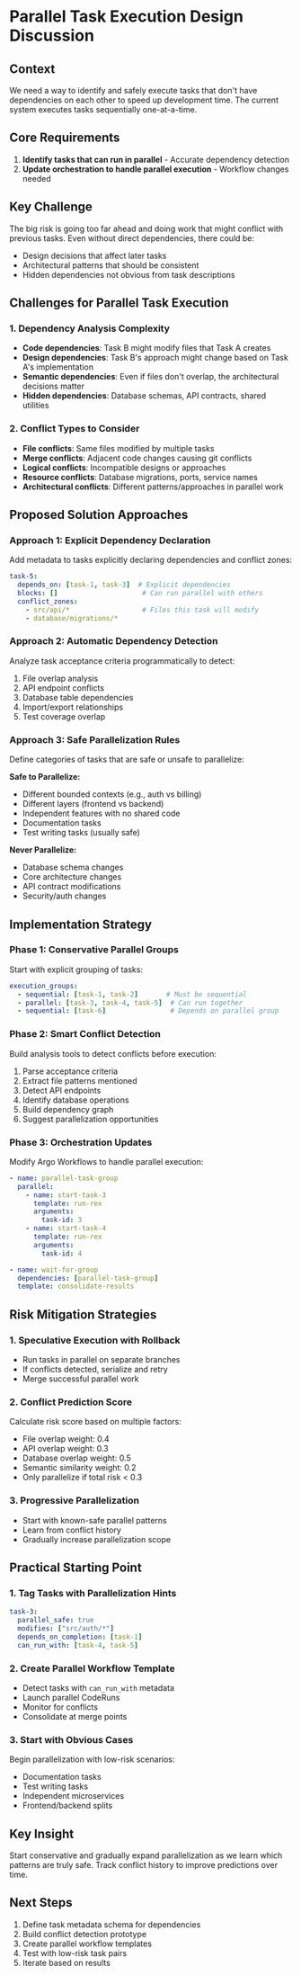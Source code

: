 # Parallel Task Execution Design Discussion

## Context
We need a way to identify and safely execute tasks that don't have dependencies on each other to speed up development time. The current system executes tasks sequentially one-at-a-time.

## Core Requirements
1. **Identify tasks that can run in parallel** - Accurate dependency detection
2. **Update orchestration to handle parallel execution** - Workflow changes needed

## Key Challenge
The big risk is going too far ahead and doing work that might conflict with previous tasks. Even without direct dependencies, there could be:
- Design decisions that affect later tasks
- Architectural patterns that should be consistent
- Hidden dependencies not obvious from task descriptions

## Challenges for Parallel Task Execution

### 1. Dependency Analysis Complexity
- **Code dependencies**: Task B might modify files that Task A creates
- **Design dependencies**: Task B's approach might change based on Task A's implementation
- **Semantic dependencies**: Even if files don't overlap, the architectural decisions matter
- **Hidden dependencies**: Database schemas, API contracts, shared utilities

### 2. Conflict Types to Consider
- **File conflicts**: Same files modified by multiple tasks
- **Merge conflicts**: Adjacent code changes causing git conflicts
- **Logical conflicts**: Incompatible designs or approaches
- **Resource conflicts**: Database migrations, ports, service names
- **Architectural conflicts**: Different patterns/approaches in parallel work

## Proposed Solution Approaches

### Approach 1: Explicit Dependency Declaration
Add metadata to tasks explicitly declaring dependencies and conflict zones:
```yaml
task-5:
  depends_on: [task-1, task-3]  # Explicit dependencies
  blocks: []                     # Can run parallel with others
  conflict_zones:
    - src/api/*                  # Files this task will modify
    - database/migrations/*
```

### Approach 2: Automatic Dependency Detection
Analyze task acceptance criteria programmatically to detect:
1. File overlap analysis
2. API endpoint conflicts
3. Database table dependencies
4. Import/export relationships
5. Test coverage overlap

### Approach 3: Safe Parallelization Rules
Define categories of tasks that are safe or unsafe to parallelize:

**Safe to Parallelize:**
- Different bounded contexts (e.g., auth vs billing)
- Different layers (frontend vs backend)
- Independent features with no shared code
- Documentation tasks
- Test writing tasks (usually safe)

**Never Parallelize:**
- Database schema changes
- Core architecture changes
- API contract modifications
- Security/auth changes

## Implementation Strategy

### Phase 1: Conservative Parallel Groups
Start with explicit grouping of tasks:
```yaml
execution_groups:
  - sequential: [task-1, task-2]       # Must be sequential
  - parallel: [task-3, task-4, task-5]  # Can run together
  - sequential: [task-6]                # Depends on parallel group
```

### Phase 2: Smart Conflict Detection
Build analysis tools to detect conflicts before execution:
1. Parse acceptance criteria
2. Extract file patterns mentioned
3. Detect API endpoints
4. Identify database operations
5. Build dependency graph
6. Suggest parallelization opportunities

### Phase 3: Orchestration Updates
Modify Argo Workflows to handle parallel execution:
```yaml
- name: parallel-task-group
  parallel:
    - name: start-task-3
      template: run-rex
      arguments:
        task-id: 3
    - name: start-task-4
      template: run-rex
      arguments:
        task-id: 4

- name: wait-for-group
  dependencies: [parallel-task-group]
  template: consolidate-results
```

## Risk Mitigation Strategies

### 1. Speculative Execution with Rollback
- Run tasks in parallel on separate branches
- If conflicts detected, serialize and retry
- Merge successful parallel work

### 2. Conflict Prediction Score
Calculate risk score based on multiple factors:
- File overlap weight: 0.4
- API overlap weight: 0.3
- Database overlap weight: 0.5
- Semantic similarity weight: 0.2
- Only parallelize if total risk < 0.3

### 3. Progressive Parallelization
- Start with known-safe parallel patterns
- Learn from conflict history
- Gradually increase parallelization scope

## Practical Starting Point

### 1. Tag Tasks with Parallelization Hints
```yaml
task-3:
  parallel_safe: true
  modifies: ["src/auth/*"]
  depends_on_completion: [task-1]
  can_run_with: [task-4, task-5]
```

### 2. Create Parallel Workflow Template
- Detect tasks with `can_run_with` metadata
- Launch parallel CodeRuns
- Monitor for conflicts
- Consolidate at merge points

### 3. Start with Obvious Cases
Begin parallelization with low-risk scenarios:
- Documentation tasks
- Test writing tasks
- Independent microservices
- Frontend/backend splits

## Key Insight
Start conservative and gradually expand parallelization as we learn which patterns are truly safe. Track conflict history to improve predictions over time.

## Next Steps
1. Define task metadata schema for dependencies
2. Build conflict detection prototype
3. Create parallel workflow templates
4. Test with low-risk task pairs
5. Iterate based on results
